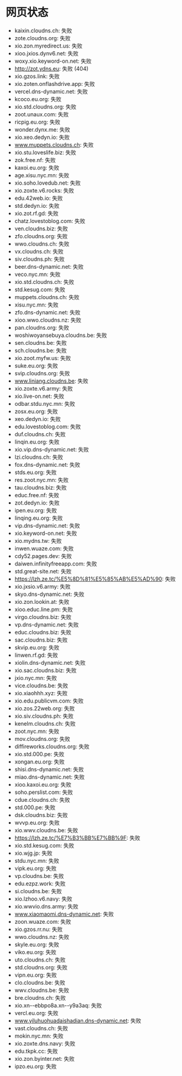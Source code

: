 # 网页状态
- kaixin.cloudns.ch: 失败
- zote.cloudns.org: 失败
- xio.zon.myredirect.us: 失败
- xioo.jxios.dynv6.net: 失败
- woxy.xio.keyword-on.net: 失败
- http://zot.ydns.eu: 失败 (404)
- xio.gzos.link: 失败
- xio.zoten.onflashdrive.app: 失败
- vercel.dns-dynamic.net: 失败
- kcoco.eu.org: 失败
- xio.std.cloudns.org: 失败
- zoot.unaux.com: 失败
- ricpig.eu.org: 失败
- wonder.dynx.me: 失败
- xio.xeo.dedyn.io: 失败
- www.muppets.cloudns.ch: 失败
- xio.stu.loveslife.biz: 失败
- zok.free.nf: 失败
- kaxoi.eu.org: 失败
- age.xisu.nyc.mn: 失败
- xio.soho.lovedub.net: 失败
- xio.zoxte.v6.rocks: 失败
- edu.42web.io: 失败
- std.dedyn.io: 失败
- xio.zot.rf.gd: 失败
- chatz.lovestoblog.com: 失败
- ven.cloudns.biz: 失败
- zfo.cloudns.org: 失败
- wwo.cloudns.ch: 失败
- vx.cloudns.ch: 失败
- siv.cloudns.ph: 失败
- beer.dns-dynamic.net: 失败
- veco.nyc.mn: 失败
- xio.std.cloudns.ch: 失败
- std.kesug.com: 失败
- muppets.cloudns.ch: 失败
- xisu.nyc.mn: 失败
- zfo.dns-dynamic.net: 失败
- xioo.wwo.cloudns.nz: 失败
- pan.cloudns.org: 失败
- woshiwoyansebuya.cloudns.be: 失败
- sen.cloudns.be: 失败
- sch.cloudns.be: 失败
- xio.zoot.myfw.us: 失败
- suke.eu.org: 失败
- svip.cloudns.org: 失败
- www.liniang.cloudns.be: 失败
- xio.zoxte.v6.army: 失败
- xio.live-on.net: 失败
- odbar.stdu.nyc.mn: 失败
- zosx.eu.org: 失败
- xeo.dedyn.io: 失败
- edu.lovestoblog.com: 失败
- duf.cloudns.ch: 失败
- linqin.eu.org: 失败
- xio.vip.dns-dynamic.net: 失败
- lzi.cloudns.ch: 失败
- fox.dns-dynamic.net: 失败
- stds.eu.org: 失败
- res.zoot.nyc.mn: 失败
- tau.cloudns.biz: 失败
- educ.free.nf: 失败
- zot.dedyn.io: 失败
- ipen.eu.org: 失败
- linqing.eu.org: 失败
- vip.dns-dynamic.net: 失败
- xio.keyword-on.net: 失败
- xio.mydns.tw: 失败
- inwen.wuaze.com: 失败
- cdy52.pages.dev: 失败
- daiwen.infinityfreeapp.com: 失败
- std.great-site.net: 失败
- https://lzh.ze.tc/%E5%8D%81%E5%85%AB%E5%AD%90: 失败
- xio.jxsio.v6.army: 失败
- skyo.dns-dynamic.net: 失败
- xio.zon.lookin.at: 失败
- xioo.educ.line.pm: 失败
- virgo.cloudns.biz: 失败
- vp.dns-dynamic.net: 失败
- educ.cloudns.biz: 失败
- sac.cloudns.biz: 失败
- skvip.eu.org: 失败
- linwen.rf.gd: 失败
- xiolin.dns-dynamic.net: 失败
- xio.sac.cloudns.biz: 失败
- jxio.nyc.mn: 失败
- vice.cloudns.be: 失败
- xio.xiaohhh.xyz: 失败
- xio.edu.publicvm.com: 失败
- xio.zos.22web.org: 失败
- xio.siv.cloudns.ph: 失败
- kenelm.cloudns.ch: 失败
- zoot.nyc.mn: 失败
- mov.cloudns.org: 失败
- diffireworks.cloudns.org: 失败
- xio.std.000.pe: 失败
- xongan.eu.org: 失败
- shisi.dns-dynamic.net: 失败
- miao.dns-dynamic.net: 失败
- xioo.kaxoi.eu.org: 失败
- soho.perslist.com: 失败
- cdue.cloudns.ch: 失败
- std.000.pe: 失败
- dsk.cloudns.biz: 失败
- wvvp.eu.org: 失败
- xio.wwv.cloudns.be: 失败
- https://lzh.ze.tc/%E7%B3%BB%E7%BB%9F: 失败
- xio.std.kesug.com: 失败
- xio.wjg.jp: 失败
- stdu.nyc.mn: 失败
- vipk.eu.org: 失败
- vp.cloudns.be: 失败
- edu.ezpz.work: 失败
- si.cloudns.be: 失败
- xio.lzhoo.v6.navy: 失败
- xio.wwvio.dns.army: 失败
- www.xiaomaomi.dns-dynamic.net: 失败
- zoon.wuaze.com: 失败
- xio.gzos.rr.nu: 失败
- wwo.cloudns.nz: 失败
- skyle.eu.org: 失败
- viko.eu.org: 失败
- uto.cloudns.ch: 失败
- std.cloudns.org: 失败
- vipn.eu.org: 失败
- clo.cloudns.be: 失败
- wwv.cloudns.be: 失败
- bre.cloudns.ch: 失败
- xio.xn--ebbpo8a.xn--y9a3aq: 失败
- vercl.eu.org: 失败
- www.yiluhuohuadaishadian.dns-dynamic.net: 失败
- vast.cloudns.ch: 失败
- mokin.nyc.mn: 失败
- xio.zoxte.dns.navy: 失败
- edu.tkpk.cc: 失败
- xio.zon.byinter.net: 失败
- ipzo.eu.org: 失败
